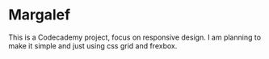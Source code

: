 # Margalef

This is a Codecademy project, focus on responsive design.
I am planning to make it simple and just using css grid and frexbox.
